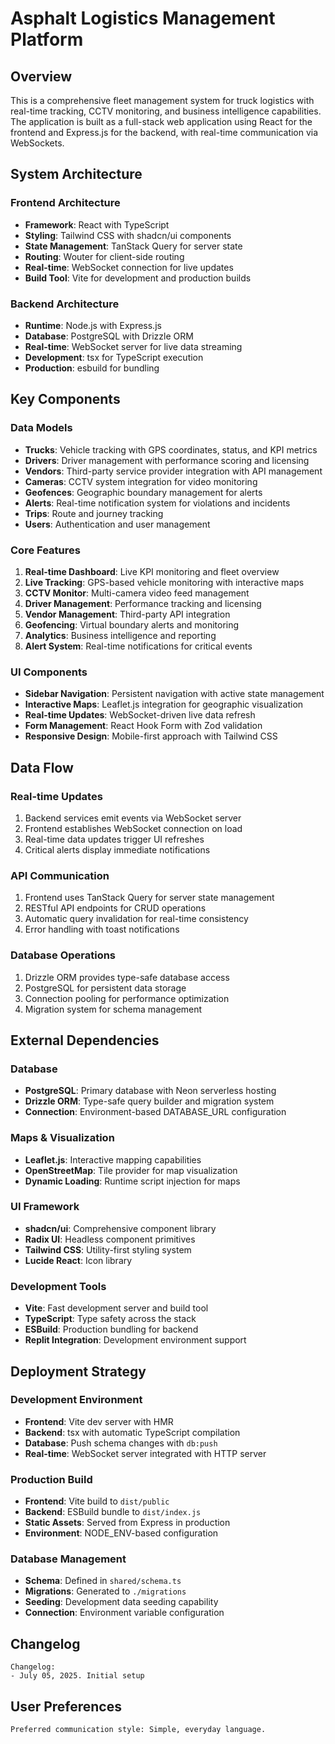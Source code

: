 # Asphalt Logistics Management Platform

## Overview

This is a comprehensive fleet management system for truck logistics with real-time tracking, CCTV monitoring, and business intelligence capabilities. The application is built as a full-stack web application using React for the frontend and Express.js for the backend, with real-time communication via WebSockets.

## System Architecture

### Frontend Architecture
- **Framework**: React with TypeScript
- **Styling**: Tailwind CSS with shadcn/ui components
- **State Management**: TanStack Query for server state
- **Routing**: Wouter for client-side routing
- **Real-time**: WebSocket connection for live updates
- **Build Tool**: Vite for development and production builds

### Backend Architecture
- **Runtime**: Node.js with Express.js
- **Database**: PostgreSQL with Drizzle ORM
- **Real-time**: WebSocket server for live data streaming
- **Development**: tsx for TypeScript execution
- **Production**: esbuild for bundling

## Key Components

### Data Models
- **Trucks**: Vehicle tracking with GPS coordinates, status, and KPI metrics
- **Drivers**: Driver management with performance scoring and licensing
- **Vendors**: Third-party service provider integration with API management
- **Cameras**: CCTV system integration for video monitoring
- **Geofences**: Geographic boundary management for alerts
- **Alerts**: Real-time notification system for violations and incidents
- **Trips**: Route and journey tracking
- **Users**: Authentication and user management

### Core Features
1. **Real-time Dashboard**: Live KPI monitoring and fleet overview
2. **Live Tracking**: GPS-based vehicle monitoring with interactive maps
3. **CCTV Monitor**: Multi-camera video feed management
4. **Driver Management**: Performance tracking and licensing
5. **Vendor Management**: Third-party API integration
6. **Geofencing**: Virtual boundary alerts and monitoring
7. **Analytics**: Business intelligence and reporting
8. **Alert System**: Real-time notifications for critical events

### UI Components
- **Sidebar Navigation**: Persistent navigation with active state management
- **Interactive Maps**: Leaflet.js integration for geographic visualization
- **Real-time Updates**: WebSocket-driven live data refresh
- **Form Management**: React Hook Form with Zod validation
- **Responsive Design**: Mobile-first approach with Tailwind CSS

## Data Flow

### Real-time Updates
1. Backend services emit events via WebSocket server
2. Frontend establishes WebSocket connection on load
3. Real-time data updates trigger UI refreshes
4. Critical alerts display immediate notifications

### API Communication
1. Frontend uses TanStack Query for server state management
2. RESTful API endpoints for CRUD operations
3. Automatic query invalidation for real-time consistency
4. Error handling with toast notifications

### Database Operations
1. Drizzle ORM provides type-safe database access
2. PostgreSQL for persistent data storage
3. Connection pooling for performance optimization
4. Migration system for schema management

## External Dependencies

### Database
- **PostgreSQL**: Primary database with Neon serverless hosting
- **Drizzle ORM**: Type-safe query builder and migration system
- **Connection**: Environment-based DATABASE_URL configuration

### Maps & Visualization
- **Leaflet.js**: Interactive mapping capabilities
- **OpenStreetMap**: Tile provider for map visualization
- **Dynamic Loading**: Runtime script injection for maps

### UI Framework
- **shadcn/ui**: Comprehensive component library
- **Radix UI**: Headless component primitives
- **Tailwind CSS**: Utility-first styling system
- **Lucide React**: Icon library

### Development Tools
- **Vite**: Fast development server and build tool
- **TypeScript**: Type safety across the stack
- **ESBuild**: Production bundling for backend
- **Replit Integration**: Development environment support

## Deployment Strategy

### Development Environment
- **Frontend**: Vite dev server with HMR
- **Backend**: tsx with automatic TypeScript compilation
- **Database**: Push schema changes with `db:push`
- **Real-time**: WebSocket server integrated with HTTP server

### Production Build
- **Frontend**: Vite build to `dist/public`
- **Backend**: ESBuild bundle to `dist/index.js`
- **Static Assets**: Served from Express in production
- **Environment**: NODE_ENV-based configuration

### Database Management
- **Schema**: Defined in `shared/schema.ts`
- **Migrations**: Generated to `./migrations`
- **Seeding**: Development data seeding capability
- **Connection**: Environment variable configuration

## Changelog

```
Changelog:
- July 05, 2025. Initial setup
```

## User Preferences

```
Preferred communication style: Simple, everyday language.
```